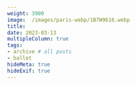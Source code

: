 ```yaml
---
weight: 3900
image:  /images/paris-webp/1B7W9616.webp
title:
date: 2023-03-13
multipleColumn: true
tags:
- archive # all posts
- ballet
hideMeta: true
hideExif: true
---
```

